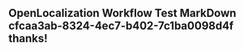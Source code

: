 <properties
ms.topic="hero-topic"
ms.test1="hero-topic"
ms.test2="test"/>

## OpenLocalization Workflow Test MarkDown cfcaa3ab-8324-4ec7-b402-7c1ba0098d4f thanks!
